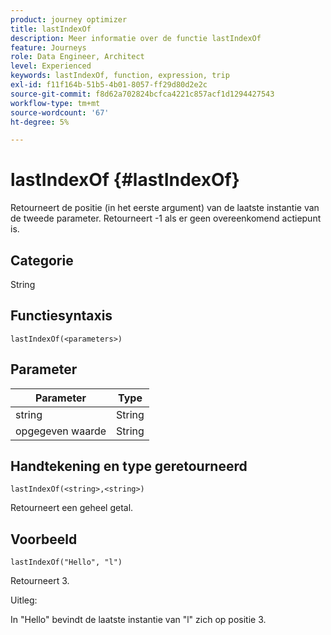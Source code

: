```yaml
---
product: journey optimizer
title: lastIndexOf
description: Meer informatie over de functie lastIndexOf
feature: Journeys
role: Data Engineer, Architect
level: Experienced
keywords: lastIndexOf, function, expression, trip
exl-id: f11f164b-51b5-4b01-8057-ff29d80d2e2c
source-git-commit: f8d62a702824bcfca4221c857acf1d1294427543
workflow-type: tm+mt
source-wordcount: '67'
ht-degree: 5%

---
```


# lastIndexOf {#lastIndexOf}

Retourneert de positie (in het eerste argument) van de laatste instantie van de tweede parameter. Retourneert -1 als er geen overeenkomend actiepunt is.

## Categorie

String

## Functiesyntaxis

`lastIndexOf(<parameters>)`

## Parameter

| Parameter | Type |
|-----------|------------------|
| string | String |
| opgegeven waarde | String |

## Handtekening en type geretourneerd

`lastIndexOf(<string>,<string>)`

Retourneert een geheel getal.

## Voorbeeld

`lastIndexOf("Hello", "l")`

Retourneert 3.

Uitleg:

In &quot;Hello&quot; bevindt de laatste instantie van &quot;l&quot; zich op positie 3.
